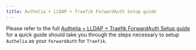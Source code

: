 ```yaml
---
title: Authelia + LLDAP + Traefik ForwardAuth Setup guide
---
```


Please refer to the full [Authelia + LLDAP + Traefik ForwardAuth Setup guide](../../premium/authelia/Setup-Guide.md) for a quick guide should take you through the steps necessary to setup `Authelia` as your `forwardAuth` for `Traefik`.
